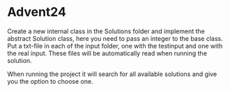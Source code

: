 # Advent24

Create a new internal class in the Solutions folder and implement the abstract Solution class, here you need to pass an integer to the base class. 
Put a txt-file in each of the input folder, one with the testinput and one with the real input.
These files will be automatically read when running the solution.

When running the project it will search for all available solutions and give you the option to choose one.